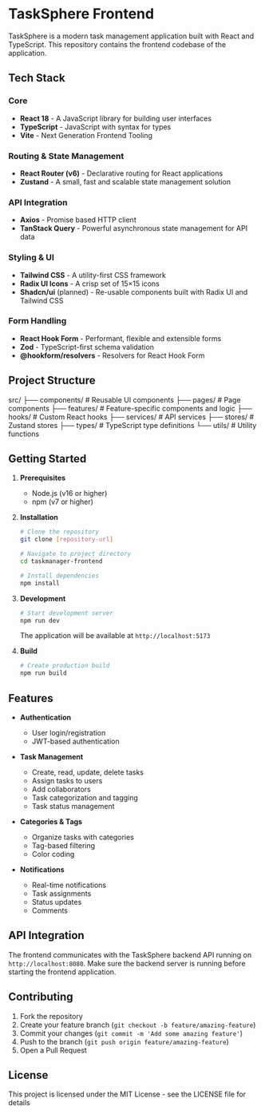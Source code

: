 # TaskSphere Frontend

TaskSphere is a modern task management application built with React and TypeScript. This repository contains the frontend codebase of the application.

## Tech Stack

### Core
- **React 18** - A JavaScript library for building user interfaces
- **TypeScript** - JavaScript with syntax for types
- **Vite** - Next Generation Frontend Tooling

### Routing & State Management
- **React Router (v6)** - Declarative routing for React applications
- **Zustand** - A small, fast and scalable state management solution

### API Integration
- **Axios** - Promise based HTTP client
- **TanStack Query** - Powerful asynchronous state management for API data

### Styling & UI
- **Tailwind CSS** - A utility-first CSS framework
- **Radix UI Icons** - A crisp set of 15×15 icons
- **Shadcn/ui** (planned) - Re-usable components built with Radix UI and Tailwind CSS

### Form Handling
- **React Hook Form** - Performant, flexible and extensible forms
- **Zod** - TypeScript-first schema validation
- **@hookform/resolvers** - Resolvers for React Hook Form

## Project Structure

src/
├── components/ # Reusable UI components
├── pages/ # Page components
├── features/ # Feature-specific components and logic
├── hooks/ # Custom React hooks
├── services/ # API services
├── stores/ # Zustand stores
├── types/ # TypeScript type definitions
└── utils/ # Utility functions

## Getting Started

1. **Prerequisites**
   - Node.js (v16 or higher)
   - npm (v7 or higher)

2. **Installation**
   ```bash
   # Clone the repository
   git clone [repository-url]

   # Navigate to project directory
   cd taskmanager-frontend

   # Install dependencies
   npm install
   ```

3. **Development**
   ```bash
   # Start development server
   npm run dev
   ```
   The application will be available at `http://localhost:5173`

4. **Build**
   ```bash
   # Create production build
   npm run build
   ```

## Features

- **Authentication**
  - User login/registration
  - JWT-based authentication

- **Task Management**
  - Create, read, update, delete tasks
  - Assign tasks to users
  - Add collaborators
  - Task categorization and tagging
  - Task status management

- **Categories & Tags**
  - Organize tasks with categories
  - Tag-based filtering
  - Color coding

- **Notifications**
  - Real-time notifications
  - Task assignments
  - Status updates
  - Comments

## API Integration

The frontend communicates with the TaskSphere backend API running on `http://localhost:8080`. Make sure the backend server is running before starting the frontend application.

## Contributing

1. Fork the repository
2. Create your feature branch (`git checkout -b feature/amazing-feature`)
3. Commit your changes (`git commit -m 'Add some amazing feature'`)
4. Push to the branch (`git push origin feature/amazing-feature`)
5. Open a Pull Request

## License

This project is licensed under the MIT License - see the LICENSE file for details
